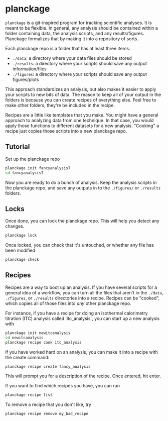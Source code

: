 # planckage
`planckage` is a git-inspired program for tracking scientific analyses. It is meant to be flexible. In general, any analysis should be contained within a folder containing data, the analysis scripts, and any results/figures. Planckage formalizes that by making it into a repository of sorts.

Each planckage repo is a folder that has at least three items:
* `./data`: a directory where your data files should be stored
* `./results`: a directory where your scripts should save any output information/files
* `./figures`: a directory where your scripts should save any output figures/plots

This approach standardizes an analysis, but also makes it easier to apply your scripts to new bits of data. The reason to keep all of your output in the folders is because you can create recipes of everything else. Feel free to make other folders, they're be included in the recipe.

Recipes are a little like templates that you make. You might have a general approach to analyzing data from one technique. In that case, you would apply those functions to different datasets for a new analysis. "Cooking" a recipe just copies those scripts into a new planckage repo.

## Tutorial
Set up the planckage repo
``` sh
planckage init fancyanalysis7
cd fancyanalysis7
```

Now you are ready to do a bunch of analysis. Keep the analysis scripts in the planckage repo, and save any outputs in to the `./figures/` or `./results` folders. 

## Locks
Once done, you can lock the planckage repo. This will help you detect any changes.
``` sh
planckage lock
```

Once locked, you can check that it's untouched, or whether any file has been modified
``` sh
planckage check
```

## Recipes
Recipes are a way to boot up an analysis. If you have several scripts for a general idea of a workflow, you can turn all the files that aren't in the `./data`, `./figures`, or `./results` directories into a recipe. Recipes can be "cooked", which copies all of those files into *any* other planckage repo.

For instance, if you have a recipe for doing an isothermal calorimetry titration (ITC) analysis called 'itc_analysis`, you can start up a new analysis with

``` sh
planckage init newitcanalysis
cd newitcanalysis
planckage recipe cook itc_analysis
```

If you have worked hard on an analysis, you can make it into a recipe with the create command:
``` sh
planckage recipe create fancy_analysis
```
This will prompt you for a description of the recipe. Once entered, hit enter.

If you want to find which recipes you have, you can run 
``` sh 
planckage recipe list
```

To remove a recipe that you don't like, try
``` sh
planckage recipe remove my_bad_recipe
```
